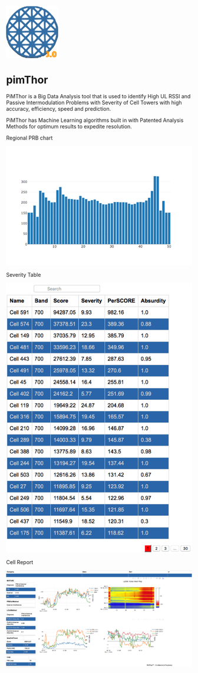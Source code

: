 ![alt text](https://github.com/Erencan1/pimThor/blob/master/static/images/pt_3.0.png)

# pimThor
PiMThor is a Big Data Analysis tool that is used to identify High UL RSSI and Passive Intermodulation Problems with Severity of Cell Towers with high accuracy, efficiency, speed and prediction.

PiMThor has Machine Learning algorithms built in with Patented Analysis Methods for optimum results to expedite resolution.


Regional PRB chart

![alt text](https://github.com/Erencan1/pimThor/blob/master/README_images/newplot.png)


Severity Table

![alt text](https://github.com/Erencan1/pimThor/blob/master/README_images/score_table.png)


Cell Report

![alt text](https://github.com/Erencan1/pimThor/blob/master/README_images/cell_page.png)
